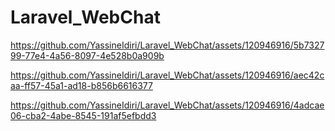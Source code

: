 # Laravel_WebChat


https://github.com/YassineIdiri/Laravel_WebChat/assets/120946916/5b732799-77e4-4a56-8097-4e528b0a909b


https://github.com/YassineIdiri/Laravel_WebChat/assets/120946916/aec42caa-ff57-45a1-ad18-b856b6616377





https://github.com/YassineIdiri/Laravel_WebChat/assets/120946916/4adcae06-cba2-4abe-8545-191af5efbdd3

